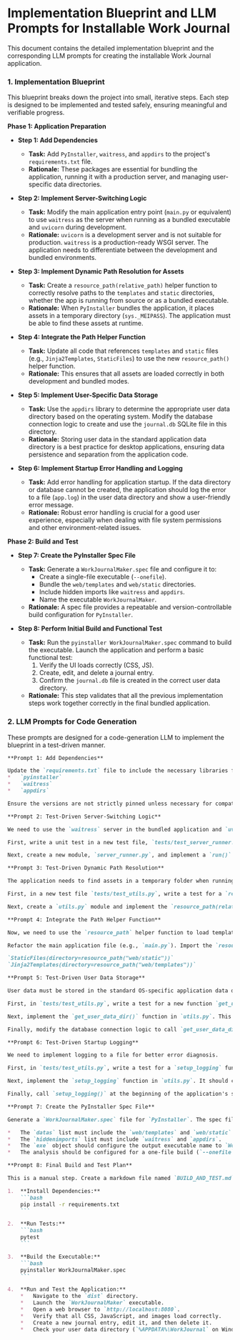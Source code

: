 # Implementation Blueprint and LLM Prompts for Installable Work Journal

This document contains the detailed implementation blueprint and the corresponding LLM prompts for creating the installable Work Journal application.

### 1. Implementation Blueprint

This blueprint breaks down the project into small, iterative steps. Each step is designed to be implemented and tested safely, ensuring meaningful and verifiable progress.

**Phase 1: Application Preparation**

*   **Step 1: Add Dependencies**
    *   **Task:** Add `PyInstaller`, `waitress`, and `appdirs` to the project's `requirements.txt` file.
    *   **Rationale:** These packages are essential for bundling the application, running it with a production server, and managing user-specific data directories.

*   **Step 2: Implement Server-Switching Logic**
    *   **Task:** Modify the main application entry point (`main.py` or equivalent) to use `waitress` as the server when running as a bundled executable and `uvicorn` during development.
    *   **Rationale:** `uvicorn` is a development server and is not suitable for production. `waitress` is a production-ready WSGI server. The application needs to differentiate between the development and bundled environments.

*   **Step 3: Implement Dynamic Path Resolution for Assets**
    *   **Task:** Create a `resource_path(relative_path)` helper function to correctly resolve paths to the `templates` and `static` directories, whether the app is running from source or as a bundled executable.
    *   **Rationale:** When `PyInstaller` bundles the application, it places assets in a temporary directory (`sys._MEIPASS`). The application must be able to find these assets at runtime.

*   **Step 4: Integrate the Path Helper Function**
    *   **Task:** Update all code that references `templates` and `static` files (e.g., `Jinja2Templates`, `StaticFiles`) to use the new `resource_path()` helper function.
    *   **Rationale:** This ensures that all assets are loaded correctly in both development and bundled modes.

*   **Step 5: Implement User-Specific Data Storage**
    *   **Task:** Use the `appdirs` library to determine the appropriate user data directory based on the operating system. Modify the database connection logic to create and use the `journal.db` SQLite file in this directory.
    *   **Rationale:** Storing user data in the standard application data directory is a best practice for desktop applications, ensuring data persistence and separation from the application code.

*   **Step 6: Implement Startup Error Handling and Logging**
    *   **Task:** Add error handling for application startup. If the data directory or database cannot be created, the application should log the error to a file (`app.log`) in the user data directory and show a user-friendly error message.
    *   **Rationale:** Robust error handling is crucial for a good user experience, especially when dealing with file system permissions and other environment-related issues.

**Phase 2: Build and Test**

*   **Step 7: Create the PyInstaller Spec File**
    *   **Task:** Generate a `WorkJournalMaker.spec` file and configure it to:
        *   Create a single-file executable (`--onefile`).
        *   Bundle the `web/templates` and `web/static` directories.
        *   Include hidden imports like `waitress` and `appdirs`.
        *   Name the executable `WorkJournalMaker`.
    *   **Rationale:** A spec file provides a repeatable and version-controllable build configuration for `PyInstaller`.

*   **Step 8: Perform Initial Build and Functional Test**
    *   **Task:** Run the `pyinstaller WorkJournalMaker.spec` command to build the executable. Launch the application and perform a basic functional test:
        1.  Verify the UI loads correctly (CSS, JS).
        2.  Create, edit, and delete a journal entry.
        3.  Confirm the `journal.db` file is created in the correct user data directory.
    *   **Rationale:** This step validates that all the previous implementation steps work together correctly in the final bundled application.

### 2. LLM Prompts for Code Generation

These prompts are designed for a code-generation LLM to implement the blueprint in a test-driven manner.

```markdown
**Prompt 1: Add Dependencies**

Update the `requirements.txt` file to include the necessary libraries for building the executable. Add the following packages:
*   `pyinstaller`
*   `waitress`
*   `appdirs`

Ensure the versions are not strictly pinned unless necessary for compatibility.
```

```markdown
**Prompt 2: Test-Driven Server-Switching Logic**

We need to use the `waitress` server in the bundled application and `uvicorn` for development.

First, write a unit test in a new test file, `tests/test_server_runner.py`, that mocks `sys.frozen` to be `True` and asserts that `waitress.serve` is called. Then, write another test that mocks `sys.frozen` to be `False` (or absent) and asserts that `uvicorn.run` is called.

Next, create a new module, `server_runner.py`, and implement a `run()` function that contains the logic to satisfy these tests. The function should check `getattr(sys, 'frozen', False)` to determine which server to start. Modify the main application entry point to call this `run()` function.
```

```markdown
**Prompt 3: Test-Driven Dynamic Path Resolution**

The application needs to find assets in a temporary folder when running as a bundled executable.

First, in a new test file `tests/test_utils.py`, write a test for a `resource_path` function. The test should mock `sys.frozen` to be `True` and `sys._MEIPASS` to a dummy path (e.g., `/tmp/test_path`). It should assert that `resource_path('assets/style.css')` returns the correctly joined path: `/tmp/test_path/assets/style.css`. Write a second test where `sys.frozen` is `False` and assert that `resource_path('assets/style.css')` returns the original relative path.

Next, create a `utils.py` module and implement the `resource_path(relative_path)` function to make the tests pass.
```

```markdown
**Prompt 4: Integrate the Path Helper Function**

Now, we need to use the `resource_path` helper function to load templates and static files.

Refactor the main application file (e.g., `main.py`). Import the `resource_path` function from `utils.py`. Update the `StaticFiles` and `Jinja2Templates` instantiations to wrap the directory paths with `resource_path()`. For example:

`StaticFiles(directory=resource_path("web/static"))`
`Jinja2Templates(directory=resource_path("web/templates"))`
```

```markdown
**Prompt 5: Test-Driven User Data Storage**

User data must be stored in the standard OS-specific application data directory.

First, in `tests/test_utils.py`, write a test for a new function `get_user_data_dir()`. The test should mock `appdirs.user_data_dir` and assert that the function returns the correct path and that `os.makedirs` is called if the directory doesn't exist.

Next, implement the `get_user_data_dir()` function in `utils.py`. This function should use `appdirs.user_data_dir('WorkJournal', 'YourAppName')` to get the path and create it if it doesn't exist.

Finally, modify the database connection logic to call `get_user_data_dir()` and construct the full path to the SQLite database file (e.g., `os.path.join(get_user_data_dir(), 'journal.db')`).
```

```markdown
**Prompt 6: Test-Driven Startup Logging**

We need to implement logging to a file for better error diagnosis.

First, in `tests/test_utils.py`, write a test for a `setup_logging` function. The test should verify that after calling the function, a logger is configured to write to a file at a specific path (e.g., inside a mocked user data directory).

Next, implement the `setup_logging` function in `utils.py`. It should configure the root logger to write to `app.log` inside the directory returned by `get_user_data_dir()`.

Finally, call `setup_logging()` at the beginning of the application's startup sequence. Add a `try...except` block around the database initialization logic that logs any exceptions that occur.
```

```markdown
**Prompt 7: Create the PyInstaller Spec File**

Generate a `WorkJournalMaker.spec` file for `PyInstaller`. The spec file should be configured as follows:

*   The `datas` list must include the `web/templates` and `web/static` directories. The format should be `('web/templates', 'web/templates')` and `('web/static', 'web/static')`.
*   The `hiddenimports` list must include `waitress` and `appdirs`.
*   The `exe` object should configure the output executable name to `WorkJournalMaker`.
*   The analysis should be configured for a one-file build (`--onefile`).
```

```markdown
**Prompt 8: Final Build and Test Plan**

This is a manual step. Create a markdown file named `BUILD_AND_TEST.md` with the following instructions:

1.  **Install Dependencies:**
    ```bash
    pip install -r requirements.txt
    ```

2.  **Run Tests:**
    ```bash
    pytest
    ```

3.  **Build the Executable:**
    ```bash
    pyinstaller WorkJournalMaker.spec
    ```

4.  **Run and Test the Application:**
    *   Navigate to the `dist` directory.
    *   Launch the `WorkJournalMaker` executable.
    *   Open a web browser to `http://localhost:8080`.
    *   Verify that all CSS, JavaScript, and images load correctly.
    *   Create a new journal entry, edit it, and then delete it.
    *   Check your user data directory (`%APPDATA%\WorkJournal` on Windows, `~/Library/Application Support/WorkJournal` on macOS) to confirm `journal.db` and `app.log` were created.